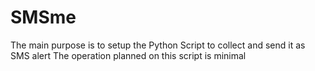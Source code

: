 # SMSme
The main purpose is to setup the Python Script to collect and send it as SMS alert
The operation planned on this script is minimal
